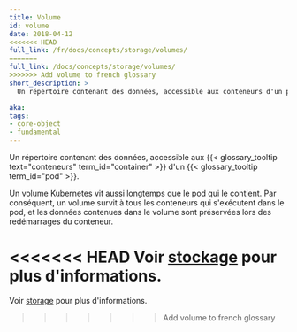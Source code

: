 ```yaml
---
title: Volume
id: volume
date: 2018-04-12
<<<<<<< HEAD
full_link: /fr/docs/concepts/storage/volumes/
=======
full_link: /docs/concepts/storage/volumes/
>>>>>>> Add volume to french glossary
short_description: >
  Un répertoire contenant des données, accessible aux conteneurs d'un pod.

aka: 
tags:
- core-object
- fundamental
---
```

 Un répertoire contenant des données, accessible aux {{< glossary_tooltip text="conteneurs" term_id="container" >}} d'un {{< glossary_tooltip term_id="pod" >}}.

<!--more--> 

Un volume Kubernetes vit aussi longtemps que le pod qui le contient. Par conséquent, un volume survit à tous les conteneurs qui s'exécutent dans le pod, et les données contenues dans le volume sont préservées lors des redémarrages du conteneur.

<<<<<<< HEAD
Voir [stockage](/fr/docs/concepts/storage/) pour plus d'informations.
=======
Voir [storage](https://kubernetes.io/docs/concepts/storage/) pour plus d'informations.
>>>>>>> Add volume to french glossary
